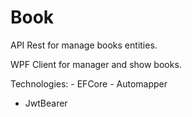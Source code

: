 # Book

API Rest for manage books entities. 

WPF Client for manager and show books.

Technologies:
	- EFCore
	- Automapper
  - JwtBearer
